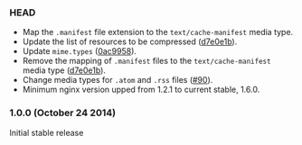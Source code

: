 ### HEAD

* Map the `.manifest` file extension to the `text/cache-manifest` media type.
* Update the list of resources to be compressed
  ([d7e0e1b](https://github.com/h5bp/server-configs-nginx/commit/d7e0e1b)).
* Update `mime.types`
  ([0ac9958](https://github.com/h5bp/server-configs-nginx/commit/0ac9958)).
* Remove the mapping of `.manifest` files to the `text/cache-manifest` media type
  ([d7e0e1b](https://github.com/h5bp/server-configs-nginx/commit/d7e0e1b)).
* Change media types for `.atom` and `.rss` files
  ([#90](https://github.com/h5bp/server-configs-apache/issues/90)).
* Minimum nginx version upped from 1.2.1 to current stable, 1.6.0.

### 1.0.0 (October 24 2014)

Initial stable release

